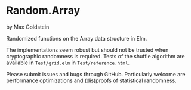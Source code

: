 # Random.Array
by Max Goldstein

Randomized functions on the Array data structure in Elm.

The implementations seem robust but should not be trusted when cryptographic
randomness is required. Tests of the shuffle algorithm are available in
`Test/grid.elm` in `Test/reference.html`.

Please submit issues and bugs through GitHub. Particularly welcome are
performance optimizations and (dis)proofs of statistical randomness.
